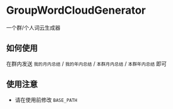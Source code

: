 # GroupWordCloudGenerator
一个群/个人词云生成器

## 如何使用
在群内发送 `我的月内总结` / `我的年内总结` / `本群月内总结` / `本群年内总结` 即可

## 使用注意
- 请在使用前修改 `BASE_PATH`